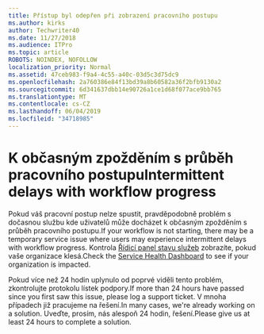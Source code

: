 ```yaml
---
title: Přístup byl odepřen při zobrazení pracovního postupu
ms.author: kirks
author: Techwriter40
ms.date: 11/27/2018
ms.audience: ITPro
ms.topic: article
ROBOTS: NOINDEX, NOFOLLOW
localization_priority: Normal
ms.assetid: 47ceb983-f9a4-4c55-a40c-03d5c3d75dc9
ms.openlocfilehash: 2a760386e84f13bd39a8b60582a36f2bfb9130a2
ms.sourcegitcommit: 6d341637dbb14e90726a1ce1d68f077ace9bb765
ms.translationtype: MT
ms.contentlocale: cs-CZ
ms.lasthandoff: 06/04/2019
ms.locfileid: "34718985"
---
```

# <a name="intermittent-delays-with-workflow-progress"></a><span data-ttu-id="59290-102">K občasným zpožděním s průběh pracovního postupu</span><span class="sxs-lookup"><span data-stu-id="59290-102">Intermittent delays with workflow progress</span></span>

<span data-ttu-id="59290-103">Pokud váš pracovní postup nelze spustit, pravděpodobně problém s dočasnou službu kde uživatelů může docházet k občasným zpožděním s průběh pracovního postupu.</span><span class="sxs-lookup"><span data-stu-id="59290-103">If your workflow is not starting, there may be a temporary service issue where users may experience intermittent delays with workflow progress.</span></span> <span data-ttu-id="59290-104">Kontrola [Řídicí panel stavu služeb]("https://admin.microsoft.com/AdminPortal/Home#/servicehealth) zobrazíte, pokud vaše organizace klesá.</span><span class="sxs-lookup"><span data-stu-id="59290-104">Check the [Service Health Dashboard]("https://admin.microsoft.com/AdminPortal/Home#/servicehealth) to see if your organization is impacted.</span></span> 

<span data-ttu-id="59290-105">Pokud více než 24 hodin uplynulo od poprvé viděli tento problém, zkontrolujte protokolu lístek podpory.</span><span class="sxs-lookup"><span data-stu-id="59290-105">If more than 24 hours have passed since you first saw this issue, please log a support ticket.</span></span> <span data-ttu-id="59290-106">V mnoha případech již pracujeme na řešení.</span><span class="sxs-lookup"><span data-stu-id="59290-106">In many cases, we're already working on a solution.</span></span> <span data-ttu-id="59290-107">Uveďte, prosím, nás alespoň 24 hodin, řešení.</span><span class="sxs-lookup"><span data-stu-id="59290-107">Please give us at least 24 hours to complete a solution.</span></span>


  

